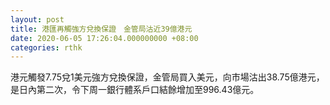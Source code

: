 ```yaml
---
layout: post
title: 港匯再觸強方兌換保證　金管局沽近39億港元
date: 2020-06-05 17:26:04.000000000 +08:00
categories: rthk
---
```


港元觸發7.75兌1美元強方兌換保證，金管局買入美元，向市場沽出38.75億港元，是日內第二次，令下周一銀行體系戶口結餘增加至996.43億元。
